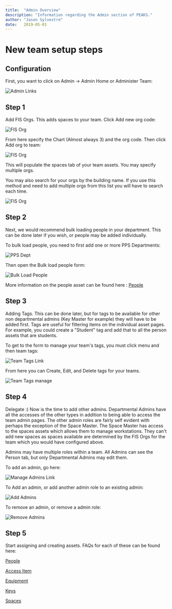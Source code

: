 ```yaml
---
title:  "Admin Overview"
description: "Information regarding the Admin section of PEAKS."
author: "Jason Sylvestre"
date:   2019-05-01
---
```


# New team setup steps

## Configuration
First, you want to click on Admin -> Admin Home or Administer Team:


![Admin Links](https://computing.caes.ucdavis.edu/media/peaks/admin-start.png "Admin Links")

## Step 1
Add FIS Orgs. This adds spaces to your team. Click Add new org code:


![FIS Org](https://computing.caes.ucdavis.edu/media/peaks/admin-orgs-link.png "Fis Org")


From here specify the Chart (Almost always 3) and the org code. Then click Add org to team:


![FIS Org](https://computing.caes.ucdavis.edu/media/peaks/admin-orgs-add.png "Fis Org")

This will populate the spaces tab of your team assets. You may specify multiple orgs.

You may also search for your orgs by the building name. If you use this method and need to add multiple orgs from this list you will have to search each time.

![FIS Org](https://computing.caes.ucdavis.edu/media/peaks/admin-search-for-orgs.png "Fis Org")

## Step 2
Next, we would recommend bulk loading people in your department. This can be done later if you wish, or people may be added individually.

To bulk load people, you need to first add one or more PPS Departments:

![PPS Dept](https://computing.caes.ucdavis.edu/media/peaks/admin-add-pps-dept.png "PPS Dept")

Then open the Bulk load people form:

![Bulk Load People](https://computing.caes.ucdavis.edu/media/peaks/admin-bulk-load.png "Bulk Load People")


More information on the people asset can be found here :
[People](https://computing.caes.ucdavis.edu/documentation/peaks/people)

## Step 3
Adding Tags. This can be done later, but for tags to be available for other non departmental admins (Key Master for example) they will have to be added first.
Tags are useful for filtering items on the individual asset pages. For example, you could create a "Student" tag and add that to all the person assets that are students.

To get to the form to manage your team's tags, you must click menu and then team tags:

![Team Tags Link](https://computing.caes.ucdavis.edu/media/peaks/admin-tags-link.png "Team Tags Link")

From here you can Create, Edit, and Delete tags for your teams.

![Team Tags manage](https://computing.caes.ucdavis.edu/media/peaks/admin-manage-tags.png "Team Tags Manage")

## Step 4
Delegate :)
Now is the time to add other admins.
Departmental Admins have all the accesses of the other types in addition to being able to access the team admin pages.
The other admin roles are fairly self evident with perhaps the exception of the Space Master. The Space Master has access to the spaces assets which allows them to manage workstations. They can't add new spaces as spaces available are determined by the FIS Orgs for the team which you would have configured above.

Admins may have multiple roles within a team.
All Admins can see the Person tab, but only Departmental Admins may edit them.

To add an admin, go here:

![Manage Admins Link](https://computing.caes.ucdavis.edu/media/peaks/admin-roles-links.png "Manage Admins Link")

To Add an admin, or add another admin role to an existing admin:

![Add Admins](https://computing.caes.ucdavis.edu/media/peaks/admin-roles-add.png "Add Admins")

To remove an admin, or remove a admin role:

![Remove Admins](https://computing.caes.ucdavis.edu/media/peaks/admin-roles-remove.png "Remove Admins")

## Step 5
Start assigning and creating assets. FAQs for each of these can be found here:

[People](/documentation/peaks/people)

[Access Item](/documentation/peaks/access-item)

[Equipment](/documentation/peaks/equipment)

[Keys](/documentation/peaks/keys)

[Spaces](/documentation/peaks/spaces)

